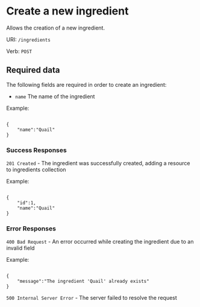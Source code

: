 # Create a new ingredient

Allows the creation of a new ingredient.

URI: `/ingredients`

Verb: `POST`

## Required data

The following fields are required in order to create an ingredient:

- `name` The name of the ingredient

Example:

```

{
    "name":"Quail"
}

```

### Success Responses

`201 Created` - The ingredient was successfully created, adding a resource to ingredients collection

Example:

```

{
    "id":1,
    "name":"Quail"
}

```

### Error Responses

`400 Bad Request` - An error occurred while creating the ingredient due to an invalid field

Example:

```

{
    "message":"The ingredient 'Quail' already exists"
}

```

`500 Internal Server Error` - The server failed to resolve the request